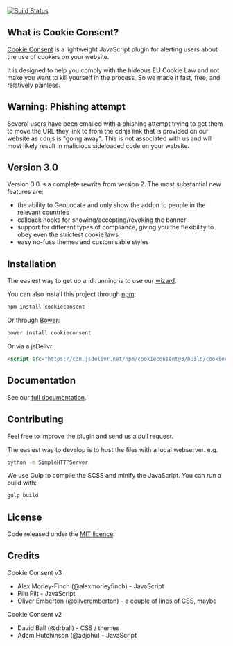 [![Build Status](https://travis-ci.org/insites/cookieconsent.svg)](https://travis-ci.org/insites/cookieconsent)

## What is Cookie Consent?

[Cookie Consent](https://cookieconsent.insites.com/) is a lightweight JavaScript plugin for alerting users about the use of cookies on your website.

It is designed to help you comply with the hideous EU Cookie Law and not make you want to kill yourself in the process. So we made it fast, free, and relatively painless.

## Warning: Phishing attempt

Several users have been emailed with a phishing attempt trying to get them to move the URL they link to from the cdnjs link that is provided on our website as cdnjs is "going away". This is not associated with us and will most likely result in malicious sideloaded code on your website.

## Version 3.0

Version 3.0 is a complete rewrite from version 2. The most substantial new features are:

- the ability to GeoLocate and only show the addon to people in the relevant countries
- callback hooks for showing/accepting/revoking the banner
- support for different types of compliance, giving you the flexibility to obey even the strictest cookie laws
- easy no-fuss themes and customisable styles

## Installation

The easiest way to get up and running is to use our [wizard](https://cookieconsent.insites.com/download/).

You can also install this project through [npm](https://www.npmjs.com/):

```sh
npm install cookieconsent
```

Or through [Bower](https://bower.io/):

```sh
bower install cookieconsent
```

Or via a jsDelivr:

```html
<script src="https://cdn.jsdelivr.net/npm/cookieconsent@3/build/cookieconsent.min.js"></script>
```

## Documentation

See our [full documentation](https://cookieconsent.insites.com/documentation/).

## Contributing

Feel free to improve the plugin and send us a pull request.

The easiest way to develop is to host the files with a local webserver. e.g.

```sh
python -m SimpleHTTPServer
```

We use Gulp to compile the SCSS and minify the JavaScript. You can run a build with:

```sh
gulp build
```

## License

Code released under the [MIT licence](http://opensource.org/licenses/MIT).

## Credits

Cookie Consent v3

- Alex Morley-Finch (@alexmorleyfinch) - JavaScript
- Piiu Pilt - JavaScript
- Oliver Emberton (@oliveremberton) - a couple of lines of CSS, maybe

Cookie Consent v2

- David Ball (@drball) - CSS / themes
- Adam Hutchinson (@adjohu) - JavaScript
